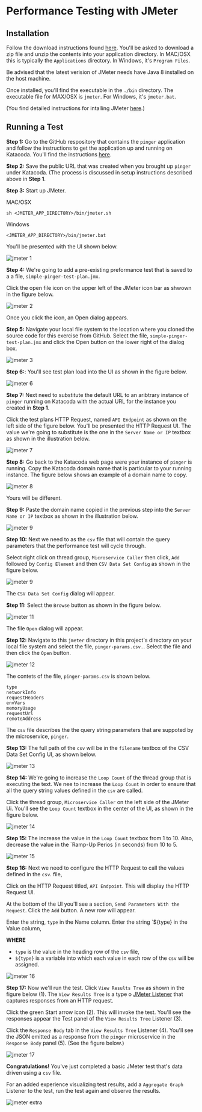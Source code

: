 # Performance Testing with JMeter

## Installation

Follow the download instructions found [here](https://jmeter.apache.org/download_jmeter.cgi). You'll be asked to download a zip file and unzip the contents into your application directory. In MAC/OSX this is typically the `Applications` directory. In Windows, it's `Program Files`.

Be advised that the latest verision of JMeter needs have Java 8 installed on the host machine.

Once installed, you'll find the executable in the `./bin` directory. The executable file for MAX/OSX is `jmeter`. For Windows, it's `jmeter.bat`.

(You find detailed instructions for intalling JMeter [here](https://jmeter.apache.org/usermanual/get-started.html#install).)

## Running a Test

**Step 1:** Go to the GitHub respository that contains the `pinger` application and follow the instructions to get the application up and running on Katacoda. You'll find the instructions [here](https://github.com/reselbob/pinger#building-and-running-pinger-as-a-docker-container-on-katacoda).

**Step 2:** Save the public URL that was created when you brought up `pinger` under Katacoda. (The process is discussed in setup instructions described above in **Step 1**.

**Step 3:** Start up JMeter.

MAC/OSX

`sh <JMETER_APP_DIRECTORY>/bin/jmeter.sh`

Windows

`<JMETER_APP_DIRECTORY>/bin/jmeter.bat`

You'll be presented with the UI shown below.

![jmeter 1](./images/jmeter/jmeter-01.png)


**Step 4:** We're going to add a pre-existing preformance test that is saved to a a file, `simple-pinger-test-plan.jmx`.

Click the open file icon on the upper left of the JMeter icon bar as shwown in the figure below.

![jmeter 2](./images/jmeter/jmeter-02.png)

Once you click the icon, an Open dialog appears.

**Step 5:** Navigate your local file system to the location where you cloned the source code for this exercise from GitHub. Select the file,  `simple-pinger-test-plan.jmx` and click the Open button on the lower right of the dialog box.

![jmeter 3](./images/jmeter/jmeter-03.png)

**Step 6:**: You'll see test plan load into the UI as shown in the figure below.

![jmeter 6](./images/jmeter/jmeter-04.png)

**Step 7:** Next need to substitute the default URL to an aribtrary instance of `pinger` running on Katacoda with the actual URL for the instance you created in **Step 1**.

Click the test plans HTTP Request, named `API Endpoint` as shown on the left side of the figure below. You'll be presented the HTTP Request UI. The value we're going to substitute is the one in the `Server Name or IP` textbox as shown in the illustration below.

![jmeter 7](./images/jmeter/jmeter-05.png)

**Step 8:** Go back to the Katacoda web page were your instance of `pinger` is running. Copy the Katacoda domain name that is particular to your running instance. The figure below shows an example of a domain name to copy.

![jmeter 8](./images/jmeter/jmeter-06.png)

Yours will be different.

**Step 9:** Paste the domain name copied in the previous step into the `Server Name or IP` textbox as shown in the illustration below.

![jmeter 9](./images/jmeter/jmeter-07.png)

**Step 10:** Next we need to as the `csv` file that will contain the query parameters that the performance test will cycle through.

Select right click on thread group, `Microservice Caller` then click, `Add` followed by `Config Element` and then `CSV Data Set Config` as shown in the figure below.

![jmeter 9](./images/jmeter/jmeter-08a.png)

The `CSV Data Set Config` dialog will appear.

**Step 11:** Select the `Browse` button as shown in the figure below.

![jmeter 11](./images/jmeter/jmeter-08b.png)

The file `Open` dialog will appear.

**Step 12:** Navigate to this `jmeter` directory in this project's directory on your local file system and select the file, `pinger-params.csv.`. Select the file and then click the `Open` button.

![jmeter 12](./images/jmeter/jmeter-09.png)

The contets of the file, `pinger-params.csv` is shown below.

```text
type
networkInfo
requestHeaders
envVars
memoryUsage
requestUrl
remoteAddress
```
The `csv` file describes the the query string parameters that are suppoted by the microservice, `pinger`.

**Step 13:** The full path of the `csv` will be in the `filename` textbox of the CSV Data Set Config UI, as shown below. 

![jmeter 13](./images/jmeter/jmeter-10.png)

**Step 14:** We're going to increase the `Loop Count` of the thread group that is executing the text. We nee to increase the `Loop Count` in order to ensure that all the query string values defined in the  `csv` are called.

Click the thread group, `Microservice Caller` on the left side of the JMeter Ui. You'll see the `Loop Count` textbox in the center of the UI, as shown in the figure below.

![jmeter 14](./images/jmeter/jmeter-11.png)

**Step 15:** The increase the value in the `Loop Count` textbox from 1 to 10. Also, decrease the value in the `Ramp-Up Perios (in seconds) from 10 to 5.

![jmeter 15](./images/jmeter/jmeter-12.png)

**Step 16:** Next we need to configure the HTTP Request to call the values defined in the `csv`. file,

Click on the HTTP Request titled, `API Endpoint`. This will display the HTTP Request UI.

At the bottom of the UI you'll see a section, `Send Parameters With the Request`. Click the `Add` button. A new row will appear.

Enter the string, `type` in the Name column. Enter the string `${type} in the Value column,

**WHERE**

* `type` is the value in the heading row of the `csv` file,
*  `${type}` is a variable into which each value in each row of the `csv` will be assigned.

![jmeter 16](./images/jmeter/jmeter-13.png)

**Step 17:** Now we'll run the test. Click `View Results Tree` as shown in the figure below (1).  The `View Results Tree` is a type o [JMeter Listener](https://jmeter.apache.org/usermanual/listeners.html) that captures responses from an HTTP request.

Click the green Start arrow icon (2). This will invoke the test. You'll see the responses appear the Test panel of the `View Results Tree` Listener (3).

Click the `Response Body` tab in the `View Results Tree` Listener (4). You'll see the JSON emitted as a response from the `pinger` microservice in the `Response Body` panel (5). (See the figure below.) 

![jmeter 17](./images/jmeter/jmeter-14.png)

**Congratulations!** You've just completed a basic JMeter test that's data driven using a `csv` file.

For an added experience visualizing test results, add a `Aggregate Graph` Listener to the test, run the test again and observe the results.

![jmeter extra](./images/jmeter/jmeter-15.png)